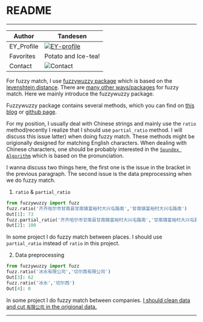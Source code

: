 README
===========================

****

|Author|Tandesen|
|---|---
|EY_Profile|[![EY-profile]][homepage]
|Favorites|Potato and Ice-tea!
|Contact|![Contact]


For fuzzy match, I use [fuzzywuzzy package](https://pypi.org/project/fuzzywuzzy/) which is based on the [levenshtein distance](https://en.wikipedia.org/wiki/Levenshtein_distance). There are [many other ways/packages](https://zhuanlan.zhihu.com/p/32929522) for fuzzy match. Here we mainly introduce the fuzzywuzzy package.  

Fuzzywuzzy package contains several methods, which you can find on [this blog](https://chairnerd.seatgeek.com/fuzzywuzzy-fuzzy-string-matching-in-python/) or [github page](https://github.com/seatgeek/fuzzywuzzy).   

For my position, I usually deal with Chinese strings and mainly use the `ratio` method(recently I realize that I should use `partial_ratio` method. I will discuss this issue latter) when doing fuzzy match. These methods might be origionally designed for matching English characters. When dealing with Chinese characters, one should be probably interested in the [`Soundex Algorithm`](https://blog.csdn.net/chndata/article/details/41114771) which is based on the pronunciation.

I wanna discuss two things here, the first one is the issue in the bracket in the previous paragraph. The second issue is the data preprocessing when we do fuzzy match.

1. `ratio` & `partial_ratio`
```Python
from fuzzywuzzy import fuzz
fuzz.ratio('齐齐哈尔市甘南县甘南镇富裕村大兴屯路南','甘南镇富裕村大兴屯路南')
Out[1]: 73
fuzz.partial_ratio('齐齐哈尔市甘南县甘南镇富裕村大兴屯路南','甘南镇富裕村大兴屯路南')
Out[2]: 100
```  
In some project I do fuzzy match between places. I should use `partial_ratio` instead of `ratio` in this project.

2. Data preprocessing
```Python
from fuzzywuzzy import fuzz
fuzz.ratio('冰水有限公司','切尔西有限公司')
Out[3]: 62
fuzz.ratio('冰水','切尔西')
Out[4]: 0
```  
In some project I do fuzzy match between companies. [I should clean data and cut `有限公司` in the origional data.](https://zhuanlan.zhihu.com/p/32929522) 

--------------------------------
[homepage]:https://people.ey.com/PersonImmersive.aspx?accountname=i%3A0%23%2Ef%7Cmembership%7Cmark%2Es%2Etan%40cn%2Eey%2Ecom "My real name is Tandesen! Bazinga!"
[EY-profile]:https://img.shields.io/badge/Tandesen-EY__Profile-blue
[Contact]:https://img.shields.io/badge/Wechat-markts28-brightgreen "Add me beauties!"

